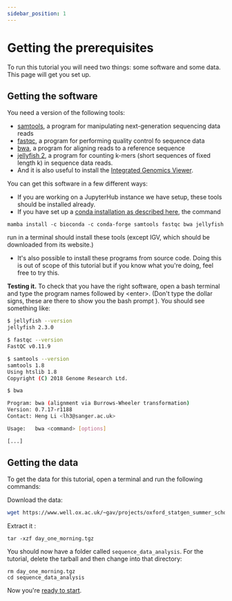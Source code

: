 ```yaml
---
sidebar_position: 1
---
```

# Getting the prerequisites

To run this tutorial you will need two things: some software and some data.  This page will get you set up.

## Getting the software

You need a version of the following tools:

* [samtools](http://samtools.github.io), a program for manipulating next-generation sequencing data reads
* [fastqc](https://www.bioinformatics.babraham.ac.uk/projects/fastqc/), a program for performing quality control fo sequence data
* [bwa](https://github.com/lh3/bwa), a program for aligning reads to a reference sequence
* [jellyfish 2](https://github.com/zippav/Jellyfish-2), a program for counting k-mers (short sequences of fixed length k) in sequence data reads.
* And it is also useful to install the [Integrated Genomics Viewer](https://igv.org).

You can get this software in a few different ways:

* If you are working on a JupyterHub instance we have setup, these tools should be installed already.
* If you have set up a [conda installation as described here](prerequiesites/README.md), the command

`mamba install -c bioconda -c conda-forge samtools fastqc bwa jellyfish`

run in a terminal should install these tools (except IGV, which should be downloaded from its website.)

* It's also possible to install these programs from source code. Doing this is out of scope of this
  tutorial but if you know what you're doing, feel free to try this.

**Testing it.**  To check that you have the right software, open a bash terminal and type the program names followed
by &lt;enter&gt;. (Don't type the dollar signs, these are there to show you the bash prompt ). You
should see something like:

```bash
$ jellyfish --version
jellyfish 2.3.0

$ fastqc --version
FastQC v0.11.9

$ samtools --version
samtools 1.8
Using htslib 1.8
Copyright (C) 2018 Genome Research Ltd.

$ bwa

Program: bwa (alignment via Burrows-Wheeler transformation)
Version: 0.7.17-r1188
Contact: Heng Li <lh3@sanger.ac.uk>

Usage:   bwa <command> [options]

[...]
```

## Getting the data

To get the data for this tutorial, open a terminal and run the following commands:

Download the data: 
```sh
wget https://www.well.ox.ac.uk/~gav/projects/oxford_statgen_summer_school/day_one_morning.tgz
````

Extract it :
```
tar -xzf day_one_morning.tgz
```

You should now have a folder called `sequence_data_analysis`. For the tutorial, delete the tarball
and then change into that directory:

```
rm day_one_morning.tgz
cd sequence_data_analysis
```

Now you're [ready to start](Pipeline_outline.md).